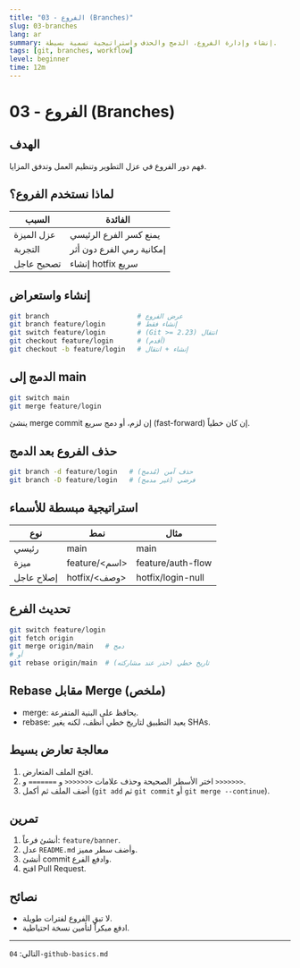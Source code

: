 ```yaml
---
title: "03 - الفروع (Branches)"
slug: 03-branches
lang: ar
summary: إنشاء وإدارة الفروع، الدمج والحذف واستراتيجية تسمية بسيطة.
tags: [git, branches, workflow]
level: beginner
time: 12m
---
```


# 03 - الفروع (Branches)

## الهدف
فهم دور الفروع في عزل التطوير وتنظيم العمل وتدفق المزايا.

## لماذا نستخدم الفروع؟
| السبب | الفائدة |
|-------|---------|
| عزل الميزة | يمنع كسر الفرع الرئيسي |
| التجربة | إمكانية رمي الفرع دون أثر |
| تصحيح عاجل | إنشاء hotfix سريع |

## إنشاء واستعراض
```bash
git branch                      # عرض الفروع
git branch feature/login        # إنشاء فقط
git switch feature/login        # (Git >= 2.23) انتقال
git checkout feature/login      # (أقدم)
git checkout -b feature/login   # إنشاء + انتقال
```

## الدمج إلى main
```bash
git switch main
git merge feature/login
```
ينشئ merge commit إن لزم، أو دمج سريع (fast-forward) إن كان خطياً.

## حذف الفروع بعد الدمج
```bash
git branch -d feature/login   # حذف آمن (مُدمج)
git branch -D feature/login   # فرضي (غير مدمج)
```

## استراتيجية مبسطة للأسماء
| نوع | نمط | مثال |
|-----|-----|------|
| رئيسي | main | main |
| ميزة | feature/<اسم> | feature/auth-flow |
| إصلاح عاجل | hotfix/<وصف> | hotfix/login-null |

## تحديث الفرع
```bash
git switch feature/login
git fetch origin
git merge origin/main   # دمج
# أو
git rebase origin/main  # تاريخ خطي (حذر عند مشاركته)
```

## Rebase مقابل Merge (ملخص)
- merge: يحافظ على البنية المتفرعة.
- rebase: يعيد التطبيق لتاريخ خطي أنظف، لكنه يغير SHAs.

## معالجة تعارض بسيط
1. افتح الملف المتعارض.
2. اختر الأسطر الصحيحة وحذف علامات `<<<<<<<` و `=======` و `>>>>>>>`.
3. أضف الملف ثم أكمل (`git add` ثم `git commit` أو `git merge --continue`).

## تمرين
1. أنشئ فرعاً: `feature/banner`.
2. عدل `README.md` وأضف سطر مميز.
3. أنشئ commit وادفع الفرع.
4. افتح Pull Request.

## نصائح
- لا تبقِ الفروع لفترات طويلة.
- ادفع مبكراً لتأمين نسخة احتياطية.

---
التالي: `04-github-basics.md`
